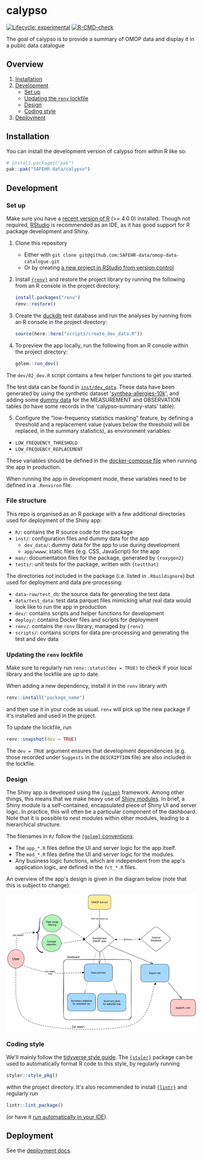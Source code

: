 # calypso

<!-- badges: start -->
[![Lifecycle: experimental](https://img.shields.io/badge/lifecycle-experimental-orange.svg)](https://lifecycle.r-lib.org/articles/stages.html#experimental)
[![R-CMD-check](https://github.com/SAFEHR-data/omop-data-catalogue/actions/workflows/R-CMD-check.yaml/badge.svg)](https://github.com/SAFEHR-data/omop-data-catalogue/actions/workflows/R-CMD-check.yaml)
<!-- badges: end -->

The goal of calypso is to provide a summary of OMOP data and display it in a public data catalogue

## Overview

1. [Installation](#installation)
2. [Development](#development)
    - [Set up](#set-up)
    - [Updating the `renv` lockfile](#updating-the-renv-lockfile)
    - [Design](#design)
    - [Coding style](#coding-style)
3. [Deployment](./deploy/README.md)

## Installation

You can install the development version of calypso from within R like so:

```r
# install.packages("pak")
pak::pak("SAFEHR-data/calypso")
```

## Development

### Set up

Make sure you have a [recent version of R](https://cloud.r-project.org/) (>= 4.0.0) installed.
Though not required, [RStudio](https://www.rstudio.com/products/rstudio/download/) is recommended as an IDE,
as it has good support for R package development and Shiny.

1. Clone this repository

    - Either with `git clone git@github.com:SAFEHR-data/omop-data-catalogue.git`
    - Or by creating [a new project in RStudio from version control](https://docs.posit.co/ide/user/ide/guide/tools/version-control.html#creating-a-new-project-based-on-a-remote-git-or-subversion-repository)

2. Install [`{renv}`](https://rstudio.github.io/renv/index.html) and restore the project library by running the following from an R console in the project directory:

    ```r
    install.packages("renv")
    renv::restore()
    ```
3. Create the [duckdb](https://github.com/duckdb/duckdb) test database and run the analyses by running from an R console in the project directory:

    ```r
    source(here::here("scripts/create_dev_data.R"))
    ```

4. To preview the app locally, run the following from an R console within the project directory:

    ```r
    golem::run_dev()
    ```

The `dev/02_dev.R` script contains a few helper functions to get you started.

The test data can be found in [`inst/dev_data`](https://github.com/SAFEHR-data/omop-data-catalogue/tree/main/inst/data). These data have been generated by using the synthetic dataset '[synthea-allergies-10k](https://darwin-eu.github.io/CDMConnector/reference/eunomiaDir.html)', and adding some [dummy data](https://github.com/SAFEHR-data/omop-data-catalogue/tree/main/dev/test_db/dummy) for the MEASUREMENT and OBSERVATION tables (to have some records in the 'calypso-summary-stats' table).

5. Configure the "low-frequency statistics masking" feature, by defining a threshold and a replacement value (values below the threshold will be replaced, in the summary statistics), as environment variables:

- `LOW_FREQUENCY_THRESHOLD`
- `LOW_FREQUENCY_REPLACEMENT`

These variables should be defined in the [docker-compose file](https://github.com/SAFEHR-data/omop-data-catalogue/tree/main/deploy/docker-compose.yml) when running the app in production.

When running the app in development mode, these variables need to be defined in a `.Renviron` file.

### File structure

This repo is organised as an R package with a few additional directories used for deployment of the
Shiny app:

- `R/`: contains the R source code for the package
- `inst/`: configuration files and dummy data for the app
    - `dev_data/`: dummy data for the app to use during development
    - `app/wwww`: static files (e.g. CSS, JavaScript) for the app
- `man/`: documentation files for the package, generated by `{roxygen2}`
- `tests/`: unit tests for the package, written with `{testthat}`

The directories _not_ included in the package (i.e. listed in `.Rbuildignore`) but used for deployment and data pre-processing:

- `data-raw/test_db`: the source data for generating the test data
- `data/test_data`: test data parquet files mimicking what real data would look like to run the app in production
- `dev/`: contains scripts and helper functions for development
- `deploy/`: contains Docker files and scripts for deployment
- `renv/`: contains the `renv` library, managed by `{renv}`
- `scripts/`: contains scripts for data pre-processing and generating the test and dev data

### Updating the `renv` lockfile

Make sure to regularly run `renv::status(dev = TRUE)` to check if your local library and the lockfile
are up to date.

When adding a new dependency, install it in the `renv` library with

```r
renv::install("package_name")
```

and then use it in your code as usual.
`renv` will pick up the new package if it's installed and used in the project.

To update the lockfile, run

```r
renv::snapshot(dev = TRUE)
```

The `dev = TRUE` argument ensures that development dependencies (e.g. those recorded under
`Suggests` in the `DESCRIPTION` file) are also included in the lockfile.
 
### Design

The Shiny app is developed using the [`{golem}`](https://engineering-shiny.org/golem.html) framework.
Among other things, this means that we make heavy use of [Shiny modules](https://mastering-shiny.org/scaling-modules.html).
In brief, a Shiny module is a self-contained, encapsulated piece of Shiny UI and server logic.
In practice, this will often be a particular component of the dashboard.
Note that it is possible to nest modules within other modules, leading to a hierarchical structure.

The filenames in `R/` follow the [`{golem}` conventions](https://engineering-shiny.org/golem.html#understanding-golem-app-structure):

* The `app_*.R` files define the UI and server logic for the app itself.
* The `mod_*.R` files define the UI and server logic for the modules.
* Any business logic functions, which are independent from the app's application logic, are defined in the `fct_*.R` files.

An overview of the app's design is given in the diagram below (note that this is subject to change):

![](./dev/design/omop-data-catalogue-design.png)

### Coding style

We'll mainly follow the [tidyverse style guide](https://style.tidyverse.org/).
The [`{styler}`](https://styler.r-lib.org/index.html) package can be used to automatically format R code to this style,
by regularly running

```r
styler::style_pkg()
```

within the project directory.
It's also recommended to install [`{lintr}`](https://github.com/r-lib/lintr) and regularly run

```r
lintr::lint_package()
```

(or have it [run automatically in your IDE](https://lintr.r-lib.org/articles/editors.html)).

## Deployment

See the [deployment docs](./deploy/README.md).
